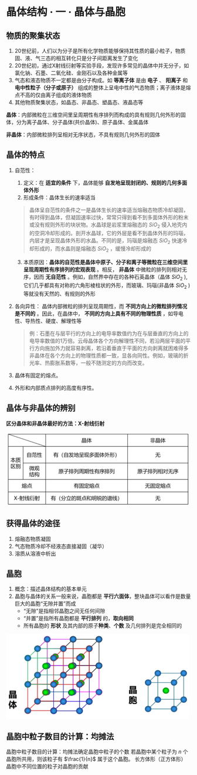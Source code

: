 # 晶体结构 · 一 · 晶体与晶胞

## 物质的聚集状态

1. 20世纪前，人们以为分子是所有化学物质能够保持其性质的最小粒子，物质固、液、气三态的相互转化只是分子间距离发生了变化
2. 20世纪初，通过X射线衍射等实验手段，发现许多常见的晶体中并无分子，如氯化钠、石墨、二氧化硅、金刚石以及各种金属等
3. 气态和液态物质不一定都是由分子构成。如 **等离子体** 是由 **电子** 、 **阳离子** 和 **电中性粒子（分子或原子）** 组成的整体上呈电中性的气态物质；离子液体是熔点不高的仅由离子组成的液体物质
4. 其他物质聚集状态，如晶态、非晶态、塑晶态、液晶态等

**晶体**：内部微粒在三维空间里呈周期性有序排列而构成的具有规则几何外形的固体，分为离子晶体、分子晶体(共价晶体)、原子晶体、金属晶体

**非晶体**：内部微粒排列呈相对无序状态，不具有规则几何外形的固体

## 晶体的特点

1. 自范性：
   1. 定义：在 **适宜的条件** 下，晶体能够 **自发地呈现封闭的、规则的几何多面体外形**
   2. 形成条件：晶体生长的速率适当
   >
   > 晶体呈自范性的条件之一是晶体生长的速率适当熔融态物质冷却凝固，有时得到晶体，但凝固速率过快，常常只得到看不到多面体外形的粉末或没有规则外形的块状物。水晶球是岩浆里熔融态的 $SiO_2$ 侵入地壳内的空洞冷却形成的。剖开水晶球，它的外层是看不到晶体外形的玛瑙，内层才是呈现晶体外形的水晶。不同的是，玛瑙是熔融态 $SiO_2$ 快速冷却形成的，而水晶则是熔融态 $SiO_2$ ，缓慢冷却形成的
   >

   3. 本质原因：**晶体的自范性是晶体中原子、分子和离子等微粒在三维空间里呈现周期性有序排列的宏观表现** 。相反， **非晶体** 中微粒的排列则相对无序，因而 **无自范性** 。例如，自然界中存在的各种石英晶体（晶体 $SiO_2$ ),它们几乎都具有对称的六角形棱柱状的外形，而玻璃、玛瑙(非晶体 $SiO_2$ )等就没有天然的、有规则的外形
2. 各向异性：
   晶体内部微粒的排列呈现周期性，而 **不同方向上的微粒排列情况是不同的** 。因此，在晶体中， **不同的方向上具有不同的物理性质** ，如导电性、导热性、硬度、解理性等
    >
    > 例：石墨在与层平行的方向上的电导率数值约为在与层垂直的方向上的电导率数值的1万倍。云母晶体各个方向解理性不同，若沿两层平面的平行方向施加外力就容易剥离，若沿着垂直于平面的方向剥离就困难得多
    > 非晶体在各个方向上的物理性质都一致，显各向同性。例如，玻璃的折光率、热膨胀系数等，一般不随测定的方向而改变。
    >

3. 晶体有固定的熔点。
4. 外形和内部质点排列的高度有序性。

## 晶体与非晶体的辨别

**区分晶体和非晶体最好的方法：X-射线衍射**

<img title="" src="images/1.1.png" alt="" width="500">

## 获得晶体的途径

1. 熔融态物质凝固
2. 气态物质冷却不经液态直接凝固（凝华）
3. 溶质从溶液中析出

## 晶胞

1. 概念：描述晶体结构的基本单元
2. 晶胞与晶体的关系一般来说，晶胞都是 **平行六面体**，整块晶体可以看作是数量巨大的晶胞“无隙并置”而成
   - “无隙”是指相邻晶胞之间无任何间隙
   - “并置”是指所有晶胞都是 **平行排列** 的，**取向相同**
   - 所有晶胞的 **形状** 及其内部的原子**种类**、**个数** 及几何排列是完全相同的

<img title="" src="images/1.2.png" alt="" width="500">

## 晶胞中粒子数目的计算：均摊法

晶胞中粒子数目的计算：均摊法确定晶胞中粒子的个数
若晶胞中某个粒子为 $n$ 个晶胞所共用，则该粒子有 $\frac{1}{n}$ 属于这个晶胞。
长方体形（正方体形）晶胞中不同位置的粒子对晶胞的贡献